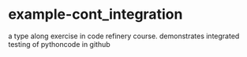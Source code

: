 # example-cont_integration
a type along exercise in code refinery course. demonstrates integrated testing of pythoncode in github
